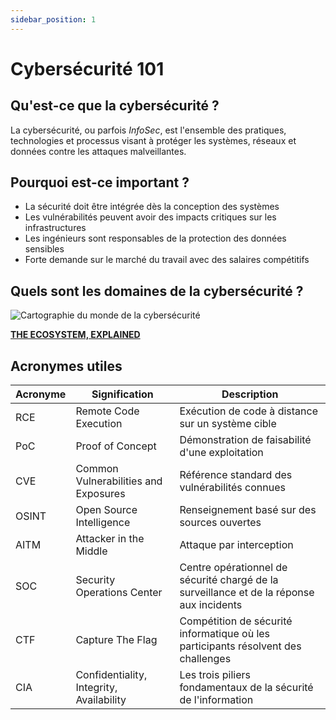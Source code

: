 ```yaml
---
sidebar_position: 1
---
```


# Cybersécurité 101

## Qu'est-ce que la cybersécurité ?

La cybersécurité, ou parfois *InfoSec*, est l'ensemble des pratiques, technologies et processus visant à protéger les systèmes, réseaux et données contre les attaques malveillantes.

## Pourquoi est-ce important ?

* La sécurité doit être intégrée dès la conception des systèmes
* Les vulnérabilités peuvent avoir des impacts critiques sur les infrastructures
* Les ingénieurs sont responsables de la protection des données sensibles
* Forte demande sur le marché du travail avec des salaires compétitifs

## Quels sont les domaines de la cybersécurité ?

![Cartographie du monde de la cybersécurité](/img/sos-cybersecurity-ecosystem.png)

[**THE ECOSYSTEM, EXPLAINED**](https://strategyofsecurity.com/cybersecurity-ecosystem/)

## Acronymes utiles

| Acronyme | Signification | Description |
|----------|---------------|-------------|
| RCE | Remote Code Execution | Exécution de code à distance sur un système cible |
| PoC | Proof of Concept | Démonstration de faisabilité d'une exploitation |
| CVE | Common Vulnerabilities and Exposures | Référence standard des vulnérabilités connues |
| OSINT | Open Source Intelligence | Renseignement basé sur des sources ouvertes |
| AITM | Attacker in the Middle | Attaque par interception |
| SOC | Security Operations Center | Centre opérationnel de sécurité chargé de la surveillance et de la réponse aux incidents |
| CTF | Capture The Flag | Compétition de sécurité informatique où les participants résolvent des challenges |
| CIA | Confidentiality, Integrity, Availability | Les trois piliers fondamentaux de la sécurité de l'information |
